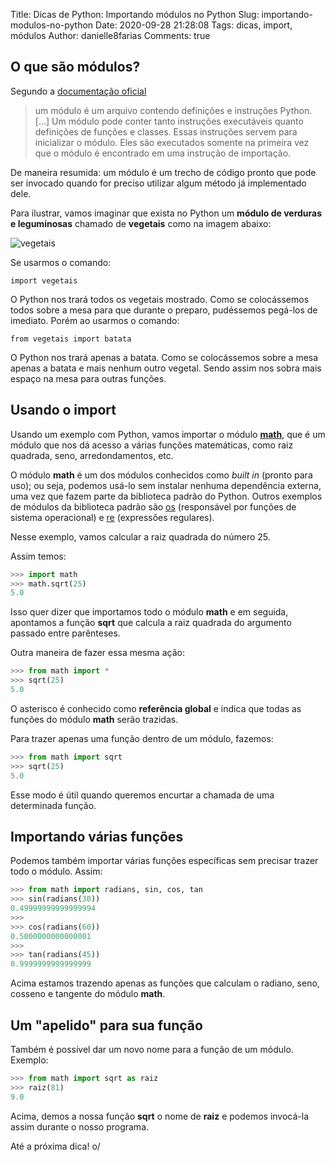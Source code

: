 Title: Dicas de Python: Importando módulos no Python
Slug: importando-modulos-no-python
Date: 2020-09-28 21:28:08
Tags: dicas, import, módulos
Author: danielle8farias
Comments: true



## O que são módulos?

Segundo a [documentação oficial](https://docs.python.org/pt-br/3/tutorial/modules.html) 
> um módulo é um arquivo contendo definições e instruções Python. [...] Um módulo pode conter tanto instruções executáveis quanto definições de funções e classes. Essas instruções servem para inicializar o módulo. Eles são executados somente na primeira vez que o módulo é encontrado em uma instrução de importação. 

De maneira resumida: um módulo é um trecho de código pronto que pode ser invocado quando for preciso utilizar algum método já implementado dele.

Para ilustrar, vamos imaginar que exista no Python um **módulo de verduras e leguminosas** chamado de **vegetais** como na imagem abaixo:

![vegetais]({filename}/images/vegetable.jpg)

Se usarmos o comando:

```
import vegetais
```

O Python nos trará todos os vegetais mostrado. Como se colocássemos todos sobre a mesa para que durante o preparo, pudéssemos pegá-los de imediato. Porém ao usarmos o comando:

```
from vegetais import batata
```

O Python nos trará apenas a batata. Como se colocássemos sobre a mesa apenas a batata e mais nenhum outro vegetal. Sendo assim nos sobra mais espaço na mesa para outras funções.

## Usando o import

Usando um exemplo com Python, vamos importar o módulo [**math**](https://docs.python.org/pt-br/3/library/math.html?highlight=math#module-math), que é um módulo que nos dá acesso a várias funções matemáticas, como raiz quadrada, seno, arredondamentos, etc. 

O módulo **math** é um dos módulos conhecidos como *built in* (pronto para uso); ou seja, podemos usá-lo sem instalar nenhuma dependência externa, uma vez que fazem parte da biblioteca padrão do Python. Outros exemplos de módulos da biblioteca padrão são [os](https://docs.python.org/pt-br/3/library/os.html) (responsável por funções de sistema operacional) e [re](https://docs.python.org/pt-br/3/library/re.html) (expressões regulares).

Nesse exemplo, vamos calcular a raiz quadrada do número 25.

Assim temos:

```py
>>> import math
>>> math.sqrt(25)
5.0
```

Isso quer dizer que importamos todo o módulo **math** e em seguida, apontamos a função **sqrt** que calcula a raiz quadrada do argumento passado entre parênteses.

Outra maneira de fazer essa mesma ação:

``` py
>>> from math import *
>>> sqrt(25)
5.0
```

O asterisco é conhecido como **referência global** e indica que todas as funções do módulo **math** serão trazidas.

Para trazer apenas uma função dentro de um módulo, fazemos:

``` py
>>> from math import sqrt
>>> sqrt(25)
5.0
```

Esse modo é útil quando queremos encurtar a chamada de uma determinada função.

## Importando várias funções

Podemos também importar várias funções específicas sem precisar trazer todo o módulo. Assim:

```py
>>> from math import radians, sin, cos, tan
>>> sin(radians(30))
0.49999999999999994
>>>
>>> cos(radians(60))
0.5000000000000001
>>>
>>> tan(radians(45))
0.9999999999999999
```

Acima estamos trazendo apenas as funções que calculam o radiano, seno, cosseno e tangente do módulo **math**.

## Um "apelido" para sua função

Também é possível dar um novo nome para a função de um módulo. Exemplo:

```py
>>> from math import sqrt as raiz
>>> raiz(81)
9.0
```

Acima, demos a nossa função **sqrt** o nome de **raiz** e podemos invocá-la assim durante o nosso programa.

Até a próxima dica! o/
